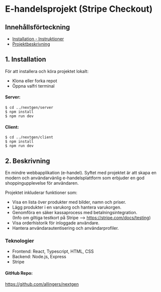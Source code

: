 # E-handelsprojekt (Stripe Checkout)

## Innehållsförteckning
* [Installation - Instruktioner](#installation)
* [Projektbeskrivning](#beskrivning)


## 1. Installation

För att installera och köra projektet lokalt: <br>
* Klona eller forka repot
* Öppna valfri terminal

#### Server:
```
$ cd ../nextgen/server
$ npm install
$ npm run dev
```

#### Client:
```
$ cd ../nextgen/client
$ npm install
$ npm run dev
```

## 2. Beskrivning

En mindre webbapplikation (e-handel). Syftet med projektet är att skapa en modern och användarvänlig e-handelsplattform som erbjuder en god shoppingupplevelse för användaren.

Projektet inkluderar funktioner som:

- Visa en lista över produkter med bilder, namn och priser.
- Lägg produkter i en varukorg och hantera varukorgen.
- Genomföra en säker kassaprocess med betalningsintegration. <br> (Info om giltiga testkort på Stripe --> https://stripe.com/docs/testing)
- Visa orderhistorik för inloggade användare.
- Hantera användarautentisering och användarprofiler.


### Teknologier

- Frontend: React, Typescript, HTML, CSS
- Backend: Node.js, Express
- Stripe

#### GitHub Repo:
 https://github.com/allingers/nextgen

